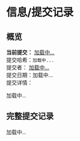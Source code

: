 # 信息/提交记录
## 概览
<style>
    pre {
        font-family: 'Cascadia Mono', 'JetBrains Mono'
    }
</style>
**当前提交：**
<span>
    <a id="github-commit-link2" href="#" target="_blank">
        <span id="github-commit2">加载中...</span>
    </a>
</span>
<br>
提交哈希：<code id="github-commit-full-hash">加载中...</code>
<br>
提交者：
<span>
    <a id="github-commit-author-link" href="#" target="_blank">
        <span id="github-commit-author">加载中...</span>
    </a>
</span>
<br>
提交日期：<span id="github-commit-date">加载中...</span>
<br>
提交详情：
<pre id="github-commit-message">加载中...</pre>

## 完整提交记录
<pre id="github-commit-full">加载中...</pre>



<script>
    async function loadCommitStats2() {
        try {
            const statsElement = document.getElementById('github-commit2'); // 查找 id
            const link = document.getElementById('github-commit-link2'); // 查找 id

            const hashElement = document.getElementById('github-commit-hash'); // 查找 id
            const fullHashElement = document.getElementById('github-commit-full-hash'); // 查找 id
            const messageElement = document.getElementById('github-commit-message'); // 查找 id
            const authorElement = document.getElementById('github-commit-author'); // 查找 id
            const dateElement = document.getElementById('github-commit-date'); // 查找 id
            const urlElement = document.getElementById('github-commit-url'); // 查找 id
            const authorElementUrl = document.getElementById('github-commit-author-link'); // 查找 id
            const fullElement = document.getElementById('github-commit-full'); // 查找 id

            // 第一步：调用 API                
            const githubResponse = await fetch(`https://api.github.com/repos/Ad-closeNN/blog-fuwari/commits?per_page=1`);

            if (!githubResponse.ok) {
                throw new Error('获取信息失败');
            }

            let Data = await githubResponse.json();
            Data = Data[0];

            // 第二步：获取 Commit 数据
            const latestCommit = Data;
            
            const commitData = {
                hash: latestCommit.sha.slice(0, 7),
                fullHash: latestCommit.sha,
                message: latestCommit.commit.message.split('\n')[0],
                author: latestCommit.commit.author.name,
                date: latestCommit.commit.author.date,
                url: latestCommit.html_url
            };
            
            
            if (statsElement) {
                statsElement.textContent = `${Data.sha.slice(0,7)}`;
            }
            
            if (hashElement) {
                hashElement.textContent = commitData.hash;
            }

            if (fullHashElement) {
                fullHashElement.textContent = commitData.fullHash;
            }
            if (messageElement) {
                messageElement.textContent = "1. " + Data.commit.message.replace('\n\n', '\n');
            }
            if (authorElement) {
                authorElement.textContent = commitData.author;
            }
            if (authorElementUrl) {
                authorElementUrl.href = "https://github.com/"+commitData.author;
                authorElementUrl.title = "查看提交者 "+commitData.author;
            }

                        function convertToUTC8(utcTimeString) {
            const date = new Date(utcTimeString);
            
            // 明确指定时区为 Asia/Shanghai (UTC+8)
            return date.toLocaleString("zh-CN", {
                timeZone: "Asia/Shanghai", // 强制使用 UTC+8 时区
                year: "numeric",
                month: "2-digit",
                day: "2-digit",
                hour: "2-digit",
                minute: "2-digit",
                second: "2-digit",
                hour12: false
            });
            }

            if (dateElement) {
                dateElement.textContent = convertToUTC8(commitData.date) + " " + "(UTC+8:00)";
            }
            if (urlElement) {
                urlElement.textContent = commitData.url;
            }

            if (fullElement) {
                fullElement.textContent = JSON.stringify(Data, null, 2);
            }

            if (link){
            const gurl = "https://github.com/Ad-closeNN/blog-fuwari/commit/"+Data.sha;
                link.href = gurl;
                link.title = "("+Data.commit.committer.date + ")" + " " + Data.commit.message;
            }
        } catch (error) {
            console.error('获取 Commit 信息失败:', error);  
            const statsElement = document.getElementById('github-commit2');
            if (statsElement) {
                statsElement.textContent = '提交信息不可用';
            }
        }
    }

    
    // 页面加载完成后获取 Commit 数据
    addEventListener('DOMContentLoaded', loadCommitStats2);
    // 页面加载完成后获取 Commit 数据
    function initCommitStats() {
        // 检查是否在 info 页面
        if (window.location.pathname === '/info/') {
            loadCommitStats2();
        }
    }

    // 初始加载
    if (document.readyState === 'loading') {
        document.addEventListener('DOMContentLoaded', initCommitStats);
    } else {
        initCommitStats();
    }

    // Swup 页面跳转后重新执行
    if (window.swup) {
        window.swup.hooks.on('page:view', initCommitStats);
    } else {
        document.addEventListener('swup:enable', () => {
            window.swup.hooks.on('page:view', initCommitStats);
        });
    }   
</script>
</MainGridLayout>
